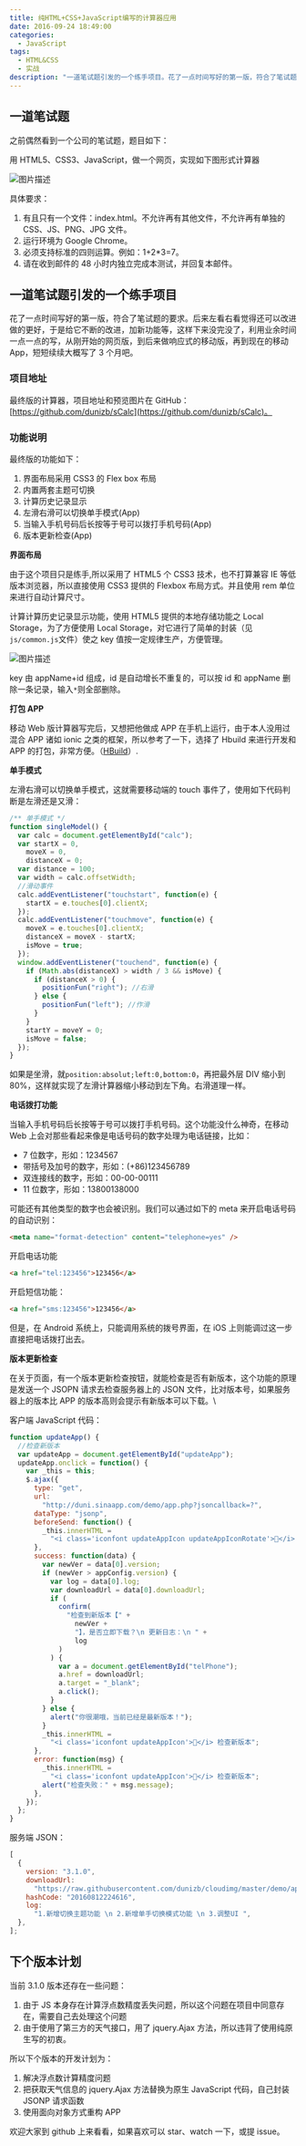 ```yaml
---
title: 纯HTML+CSS+JavaScript编写的计算器应用
date: 2016-09-24 18:49:00
categories:
  - JavaScript
tags:
  - HTML&CSS
  - 实战
description: "一道笔试题引发的一个练手项目。花了一点时间写好的第一版，符合了笔试题的要求。后来左看右看觉得还可以改进做的更好，于是给它不断的改进，加新功能等，这样下来没完没了，利用业余时间一点一点的写，从刚开始的网页版，到后来做响应式的移动版，再到现在的移动App，短短续续大概写了3个月吧。"
---
```


## 一道笔试题

之前偶然看到一个公司的笔试题，题目如下：

用 HTML5、CSS3、JavaScript，做一个网页，实现如下图形式计算器

<!-- more -->

![图片描述][1]

具体要求：

1. 有且只有一个文件：index.html。不允许再有其他文件，不允许再有单独的 CSS、JS、PNG、JPG 文件。
2. 运行环境为 Google Chrome。
3. 必须支持标准的四则运算。例如：1+2\*3=7。
4. 请在收到邮件的 48 小时内独立完成本测试，并回复本邮件。

## 一道笔试题引发的一个练手项目

花了一点时间写好的第一版，符合了笔试题的要求。后来左看右看觉得还可以改进做的更好，于是给它不断的改进，加新功能等，这样下来没完没了，利用业余时间一点一点的写，从刚开始的网页版，到后来做响应式的移动版，再到现在的移动 App，短短续续大概写了 3 个月吧。

### 项目地址

最终版的计算器，项目地址和预览图片在 GitHub：[https://github.com/dunizb/sCalc](https://github.com/dunizb/sCalc)。

### 功能说明

最终版的功能如下：

1. 界面布局采用 CSS3 的 Flex box 布局
2. 内置两套主题可切换
3. 计算历史记录显示
4. 左滑右滑可以切换单手模式(App)
5. 当输入手机号码后长按等于号可以拨打手机号码(App)
6. 版本更新检查(App)

**界面布局**

由于这个项目只是练手,所以采用了 HTML5 个 CSS3 技术，也不打算兼容 IE 等低版本浏览器，所以直接使用 CSS3 提供的 Flexbox 布局方式。并且使用 rem 单位来进行自动计算尺寸。

计算计算历史记录显示功能，使用 HTML5 提供的本地存储功能之 Local Storage，为了方便使用 Local Storage，对它进行了简单的封装（见`js/common.js`文件）使之 key 值按一定规律生产，方便管理。

![图片描述][2]

key 由 appName+id 组成，id 是自动增长不重复的，可以按 id 和 appName 删除一条记录，输入`*`则全部删除。

**打包 APP**

移动 Web 版计算器写完后，又想把他做成 APP 在手机上运行，由于本人没用过混合 APP 诸如 ionic 之类的框架，所以参考了一下，选择了 Hbuild 来进行开发和 APP 的打包，非常方便。（[HBuild](//www.dcloud.io/index.html)）.

**单手模式**

左滑右滑可以切换单手模式，这就需要移动端的 touch 事件了，使用如下代码判断是左滑还是又滑：

```js
/** 单手模式 */
function singleModel() {
  var calc = document.getElementById("calc");
  var startX = 0,
    moveX = 0,
    distanceX = 0;
  var distance = 100;
  var width = calc.offsetWidth;
  //滑动事件
  calc.addEventListener("touchstart", function(e) {
    startX = e.touches[0].clientX;
  });
  calc.addEventListener("touchmove", function(e) {
    moveX = e.touches[0].clientX;
    distanceX = moveX - startX;
    isMove = true;
  });
  window.addEventListener("touchend", function(e) {
    if (Math.abs(distanceX) > width / 3 && isMove) {
      if (distanceX > 0) {
        positionFun("right"); //右滑
      } else {
        positionFun("left"); //作滑
      }
    }
    startY = moveY = 0;
    isMove = false;
  });
}
```

如果是坐滑，就`position:absolut;left:0,bottom:0`，再把最外层 DIV 缩小到 80%，这样就实现了左滑计算器缩小移动到左下角。右滑道理一样。

**电话拨打功能**

当输入手机号码后长按等于号可以拨打手机号码。这个功能没什么神奇，在移动 Web 上会对那些看起来像是电话号码的数字处理为电话链接，比如：

- 7 位数字，形如：1234567
- 带括号及加号的数字，形如：(+86)123456789
- 双连接线的数字，形如：00-00-00111
- 11 位数字，形如：13800138000

可能还有其他类型的数字也会被识别。我们可以通过如下的 meta 来开启电话号码的自动识别：

```html
<meta name="format-detection" content="telephone=yes" />
```

开启电话功能

```html
<a href="tel:123456">123456</a>
```

开启短信功能：

```html
<a href="sms:123456">123456</a>
```

但是，在 Android 系统上，只能调用系统的拨号界面，在 iOS 上则能调过这一步直接把电话拨打出去。

**版本更新检查**

在关于页面，有一个版本更新检查按钮，就能检查是否有新版本，这个功能的原理是发送一个 JSOPN 请求去检查服务器上的 JSON 文件，比对版本号，如果服务器上的版本比 APP 的版本高则会提示有新版本可以下载。\

客户端 JavaScript 代码：

```js
function updateApp() {
  //检查新版本
  var updateApp = document.getElementById("updateApp");
  updateApp.onclick = function() {
    var _this = this;
    $.ajax({
      type: "get",
      url:
        "http://duni.sinaapp.com/demo/app.php?jsoncallback=?",
      dataType: "jsonp",
      beforeSend: function() {
        _this.innerHTML =
          "<i class='iconfont updateAppIcon updateAppIconRotate'></i> 正在检查新版本...";
      },
      success: function(data) {
        var newVer = data[0].version;
        if (newVer > appConfig.version) {
          var log = data[0].log;
          var downloadUrl = data[0].downloadUrl;
          if (
            confirm(
              "检查到新版本【" +
                newVer +
                "】，是否立即下载？\n 更新日志：\n " +
                log
            )
          ) {
            var a = document.getElementById("telPhone");
            a.href = downloadUrl;
            a.target = "_blank";
            a.click();
          }
        } else {
          alert("你很潮哦，当前已经是最新版本！");
        }
        _this.innerHTML =
          "<i class='iconfont updateAppIcon'></i> 检查新版本";
      },
      error: function(msg) {
        _this.innerHTML =
          "<i class='iconfont updateAppIcon'></i> 检查新版本";
        alert("检查失败：" + msg.message);
      },
    });
  };
}
```

服务端 JSON：

```js
[
  {
    version: "3.1.0",
    downloadUrl:
      "https://raw.githubusercontent.com/dunizb/cloudimg/master/demo/app/myCalc-3.1.0.apk",
    hashCode: "20160812224616",
    log:
      "1.新增切换主题功能 \n 2.新增单手切换模式功能 \n 3.调整UI ",
  },
];
```

## 下个版本计划

当前 3.1.0 版本还存在一些问题：

1. 由于 JS 本身存在计算浮点数精度丢失问题，所以这个问题在项目中同意存在，需要自己去处理这个问题
2. 由于使用了第三方的天气接口，用了 jquery.Ajax 方法，所以违背了使用纯原生写的初衷。

所以下个版本的开发计划为：

1. 解决浮点数计算精度问题
2. 把获取天气信息的 jquery.Ajax 方法替换为原生 JavaScript 代码，自己封装 JSONP 请求函数
3. 使用面向对象方式重构 APP

欢迎大家到 github 上来看看，如果喜欢可以 star、watch 一下，或提 issue。

[1]: https://segmentfault.com/img/bVDrd0?w=464&h=640
[2]: https://segmentfault.com/img/bVDreb?w=1086&h=316

